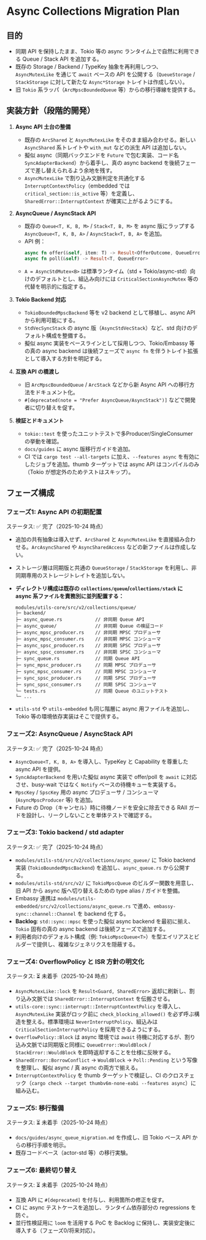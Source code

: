 # Async Collections Migration Plan

## 目的
- 同期 API を保持したまま、Tokio 等の async ランタイム上で自然に利用できる Queue / Stack API を追加する。
- 既存の Storage / Backend / TypeKey 抽象を再利用しつつ、`AsyncMutexLike` を通じて `await` ベースの API を公開する（`QueueStorage` / `StackStorage` に対して新たな `Async*Storage` トレイトは作成しない）。
- 旧 `Tokio` 系ラッパ（`ArcMpscBoundedQueue` 等）からの移行導線を提供する。

## 実装方針（段階的開発）

1. **Async API 土台の整備**
   - 既存の `ArcShared` と `AsyncMutexLike` をそのまま組み合わせる。新しい `AsyncShared` 系トレイトや `with_mut` などの派生 API は追加しない。
   - 擬似 async（同期バックエンドを `Future` で包む実装、コード名 `SyncAdapterBackend`）から着手し、真の async backend を後続フェーズで差し替えられるよう余地を残す。
   - `AsyncMutexLike` で割り込み文脈判定を共通化する `InterruptContextPolicy`（embedded では `critical_section::is_active` 等）を定義し、`SharedError::InterruptContext` が確実に上がるようにする。

2. **AsyncQueue / AsyncStack API**
   - 既存の `Queue<T, K, B, M>` / `Stack<T, B, M>` を async 版にラップする `AsyncQueue<T, K, B, A>` / `AsyncStack<T, B, A>` を追加。
   - API 例：
     ```rust
     async fn offer(&self, item: T) -> Result<OfferOutcome, QueueError>
     async fn poll(&self) -> Result<T, QueueError>
     ```
   - `A = AsyncStdMutex<B>` は標準ランタイム（std + Tokio/async-std）向けのデフォルトとし、組込み向けには `CriticalSectionAsyncMutex` 等の代替を明示的に指定する。

3. **Tokio Backend 対応**
   - `TokioBoundedMpscBackend` 等を v2 backend として移植し、async API から利用可能にする。
   - `StdVecSyncStack` の async 版（`AsyncStdVecStack`）など、std 向けのデフォルト構成を整備する。
   - 擬似 async 実装をベースラインとして採用しつつ、Tokio/Embassy 等の真の async backend は後続フェーズで `async fn` を伴うトレイト拡張として導入する方針を明記する。

4. **互換 API の橋渡し**
   - 旧 `ArcMpscBoundedQueue` / `ArcStack` などから新 Async API への移行方法をドキュメント化。
   - `#[deprecated(note = "Prefer AsyncQueue/AsyncStack")]` などで開発者に切り替えを促す。

5. **検証とドキュメント**
   - `tokio::test` を使ったユニットテストで多Producer/SingleConsumer の挙動を確認。
   - `docs/guides` に async 版移行ガイドを追加。
   - CI では `cargo test --all-targets` に加え、`--features async` を有効にしたジョブを追加。thumb ターゲットでは async API はコンパイルのみ（Tokio が想定外のためテストはスキップ）。

## フェーズ構成

### フェーズ1: Async API の初期配置
ステータス: ✅ 完了（2025-10-24 時点）
- 追加の共有抽象は導入せず、`ArcShared` と `AsyncMutexLike` を直接組み合わせる。`ArcAsyncShared` や `AsyncSharedAccess` などの新ファイルは作成しない。
- ストレージ層は同期版と共通の `QueueStorage` / `StackStorage` を利用し、非同期専用のストレージトレイトを追加しない。
- **ディレクトリ構成は既存の `collections/queue`/`collections/stack` に async 系ファイルを責務別に並列配置する：**

  ```
  modules/utils-core/src/v2/collections/queue/
  ├─ backend/
  ├─ async_queue.rs            // 非同期 Queue API
  ├─ async_queue/              // 非同期 Queue の検証コード
  ├─ async_mpsc_producer.rs    // 非同期 MPSC プロデューサ
  ├─ async_mpsc_consumer.rs    // 非同期 MPSC コンシューマ
  ├─ async_spsc_producer.rs    // 非同期 SPSC プロデューサ
  ├─ async_spsc_consumer.rs    // 非同期 SPSC コンシューマ
  ├─ sync_queue.rs             // 同期 Queue API
  ├─ sync_mpsc_producer.rs     // 同期 MPSC プロデューサ
  ├─ sync_mpsc_consumer.rs     // 同期 MPSC コンシューマ
  ├─ sync_spsc_producer.rs     // 同期 SPSC プロデューサ
  ├─ sync_spsc_consumer.rs     // 同期 SPSC コンシューマ
  └─ tests.rs                  // 同期 Queue のユニットテスト
  └─ ...
  ```

- `utils-std` や `utils-embedded` も同じ階層に async 用ファイルを追加し、Tokio 等の環境依存実装はそこで提供する。

### フェーズ2: AsyncQueue / AsyncStack API
ステータス: ✅ 完了（2025-10-24 時点）
- `AsyncQueue<T, K, B, A>` を導入し、TypeKey と Capability を尊重した async API を提供。
- `SyncAdapterBackend` を用いた擬似 async 実装で offer/poll を `await` に対応させ、busy-wait ではなく `Notify` ベースの待機キューを実装する。
- `MpscKey` / `SpscKey` 用の async プロデューサ / コンシューマ (`AsyncMpscProducer` 等) を追加。
- Future の Drop（キャンセル）時に待機ノードを安全に除去できる RAII ガードを設計し、リークしないことを単体テストで確認する。

### フェーズ3: Tokio backend / std adapter
ステータス: ✅ 完了（2025-10-24 時点）
- `modules/utils-std/src/v2/collections/async_queue/` に Tokio backend 実装 (`TokioBoundedMpscBackend`) を追加し、`async_queue.rs` から公開する。
- `modules/utils-std/src/v2/` に `TokioMpscQueue` のビルダー関数を用意し、旧 API から async 版へ切り替えるための type alias / ガイドを整備。
- Embassy 連携は `modules/utils-embedded/src/v2/collections/async_queue.rs` で進め、`embassy-sync::channel::Channel` を backend 化する。
- **Backlog**: `std::sync::mpsc` を使った擬似 async backend を最初に揃え、`Tokio` 固有の真の async backend は後続フェーズで追加する。
- 利用者向けのデフォルト構成（例: `TokioMpscQueue<T>`）を型エイリアスとビルダーで提供し、複雑なジェネリクスを隠蔽する。

### フェーズ4: OverflowPolicy と ISR 方針の明文化
ステータス: ⏳ 未着手（2025-10-24 時点）
- `AsyncMutexLike::lock` を `Result<Guard, SharedError>` 返却に刷新し、割り込み文脈では `SharedError::InterruptContext` を伝搬させる。
- `utils-core::sync::interrupt::InterruptContextPolicy` を導入し、`AsyncMutexLike` 実装がロック前に `check_blocking_allowed()` を必ず呼ぶ構造を整える。標準環境は `NeverInterruptPolicy`、組込みは `CriticalSectionInterruptPolicy` を採用できるようにする。
- `OverflowPolicy::Block` は async 環境では `await` 待機に対応するが、割り込み文脈では同期版と同様に `QueueError::WouldBlock` / `StackError::WouldBlock` を即時返却することを仕様に反映する。
- `SharedError::BorrowConflict` → `WouldBlock` → `Poll::Pending` という写像を整理し、擬似 async / 真 async の両方で揃える。
- `InterruptContextPolicy` を thumb ターゲットで検証し、CI のクロスチェック（`cargo check --target thumbv6m-none-eabi --features async`）に組み込む。

### フェーズ5: 移行整備
ステータス: ⏳ 未着手（2025-10-24 時点）
- `docs/guides/async_queue_migration.md` を作成し、旧 Tokio ベース API からの移行手順を明示。
- 既存コードベース（actor-std 等）の移行実験。

### フェーズ6: 最終切り替え
ステータス: ⏳ 未着手（2025-10-24 時点）
- 互換 API に `#[deprecated]` を付与し、利用箇所の修正を促す。
- CI に async テストケースを追加し、ランタイム依存部分の regressions を防ぐ。
- 並行性検証用に `loom` を活用する PoC を Backlog に保持し、実装安定後に導入する（フェーズ0/将来対応）。
